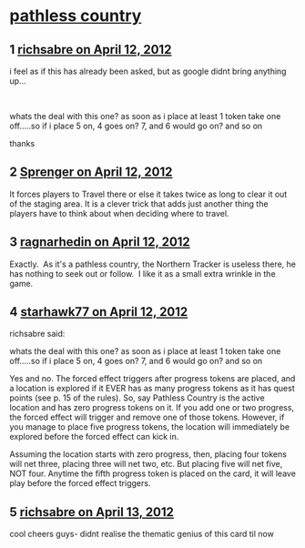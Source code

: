 # [pathless country](https://community.fantasyflightgames.com/topic/63041-pathless-country/)

## 1 [richsabre on April 12, 2012](https://community.fantasyflightgames.com/topic/63041-pathless-country/?do=findComment&comment=616947)

i feel as if this has already been asked, but as google didnt bring anything up...

 

whats the deal with this one? as soon as i place at least 1 token take one off.....so if i place 5 on, 4 goes on? 7, and 6 would go on? and so on

thanks

## 2 [Sprenger on April 12, 2012](https://community.fantasyflightgames.com/topic/63041-pathless-country/?do=findComment&comment=616978)

It forces players to Travel there or else it takes twice as long to clear it out of the staging area. It is a clever trick that adds just another thing the players have to think about when deciding where to travel.

## 3 [ragnarhedin on April 12, 2012](https://community.fantasyflightgames.com/topic/63041-pathless-country/?do=findComment&comment=617008)

Exactly.  As it's a pathless country, the Northern Tracker is useless there, he has nothing to seek out or follow.  I like it as a small extra wrinkle in the game.

## 4 [starhawk77 on April 12, 2012](https://community.fantasyflightgames.com/topic/63041-pathless-country/?do=findComment&comment=617013)

richsabre said:

whats the deal with this one? as soon as i place at least 1 token take one off.....so if i place 5 on, 4 goes on? 7, and 6 would go on? and so on



Yes and no. The forced effect triggers after progress tokens are placed, and a location is explored if it EVER has as many progress tokens as it has quest points (see p. 15 of the rules). So, say Pathless Country is the active location and has zero progress tokens on it. If you add one or two progress, the forced effect will trigger and remove one of those tokens. However, if you manage to place five progress tokens, the location will immediately be explored before the forced effect can kick in. 

Assuming the location starts with zero progress, then, placing four tokens will net three, placing three will net two, etc. But placing five will net five, NOT four. Anytime the fifth progress token is placed on the card, it will leave play before the forced effect triggers.

## 5 [richsabre on April 13, 2012](https://community.fantasyflightgames.com/topic/63041-pathless-country/?do=findComment&comment=617152)

cool cheers guys- didnt realise the thematic genius of this card til now

